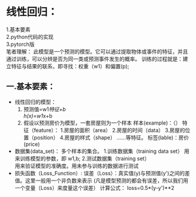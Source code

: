 # 线性回归：
  1.基本要素  
  2.python代码的实现  
  3.pytorch版  
  笔者理解：
  此模型是一个预测的模型。它可以通过提取物体或事件的特征，并且通过训练，可以分辨是否为同一类或预测事件发生的概率。
  训练的过程就是：建立特征与结果的联系，即寻找：权重（w1）和偏置(p);
  		
## 一.基本要素：
  * 线性回归的模型：  
	1. 预测值=w1*特征+b  
		h(x)=w1*x+b
	2. 假设以预测房价为模型，一套房屋则为一个样本
	样本(example)：（）
	特征（feature）：
		1.房屋的面积（area）
		2.房屋的时间（data）
		3.房屋的位置（position）
		4.房屋的样式（shape）
		......等特征。
		标签(lable)：房价(price)
  * 数据集(data_set)： 多个样本的集合。
  	1.训练数据集（training data set）
		 用来训练模型的参数，即 w1,b;
        2.测试数据集（training set）	
		 用来验证模型的准确度。用未参与训练的数据进行测试
  * 损失函数（Loss_Function）:
  	 误差（Loss）：真实值(y)与预测值(y')之间的差值。这里一般用一个非负数来表示
  	(凡是模型预测的都会有误差，所以我们用一个变量（Loss）来度量这个误差）
	计算公式：
	loss=0.5*(y-y')**2

	
